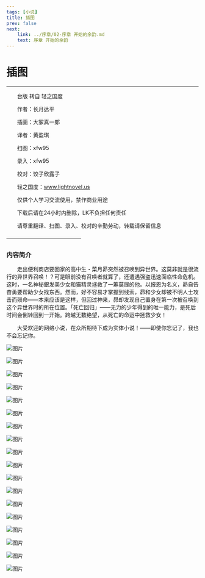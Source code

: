 ```yaml
---
tags: [小说]
title: 插图
prev: false
next: 
    link: ../序章/02-序章 开始的余韵.md
    text: 序章 开始的余韵
---
```


# 插图

---

&emsp;&emsp;台版 转自 轻之国度

&emsp;&emsp;作者：长月达平

&emsp;&emsp;插画：大冢真一郎

&emsp;&emsp;译者：黄盈琪

&emsp;&emsp;扫图：xfw95

&emsp;&emsp;录入：xfw95

&emsp;&emsp;校对：饺子欣露子

&emsp;&emsp;轻之国度：www.lightnovel.us

&emsp;&emsp;仅供个人学习交流使用，禁作商业用途

&emsp;&emsp;下载后请在24小时内删除，LK不负担任何责任

&emsp;&emsp;请尊重翻译、扫图、录入、校对的辛勤劳动，转载请保留信息

——————————————


### 内容简介

&emsp;&emsp;走出便利商店要回家的高中生・菜月昴突然被召唤到异世界。这莫非就是很流行的异世界召唤！？可是眼前没有召唤者就算了，还遭遇强盗迅速面临性命危机。这时，一名神秘銀发美少女和猫精灵拯救了一筹莫展的他。以报恩为名义，昴自告奋勇要帮助少女找东西。然而，好不容易才掌握到线索，昴和少女却被不明人士攻击而殒命——本来应该是这样，但回过神来，昴却发现自己置身在第一次被召唤到这个异世界时的所在位置。「死亡回归」——无力的少年得到的唯一能力，是死后时间会倒转回到一开始。跨越无数绝望，从死亡的命运中拯救少女！


&emsp;&emsp;大受欢迎的网络小说，在众所期待下成为实体小说！——即使你忘记了，我也不会忘记你。

![图片](../img/1.jpg)

![图片](../img/2.jpg)

![图片](../img/3.jpg)

![图片](../img/4.jpg)

![图片](../img/5.jpg)

![图片](../img/6.jpg)

![图片](../img/7.jpg)

![图片](../img/8.jpg)

![图片](../img/9.jpg)

![图片](../img/10.jpg)

![图片](../img/11.jpg)

![图片](../img/12.jpg)

![图片](../img/13.jpg)

![图片](../img/14.jpg)

![图片](../img/15.jpg)

![图片](../img/16.jpg)

![图片](../img/17.jpg)

![图片](../img/18.jpg)